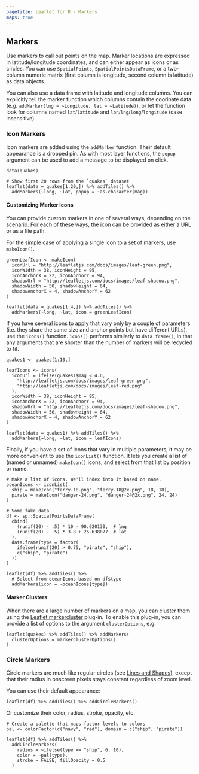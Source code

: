 ```yaml
---
pagetitle: Leaflet for R - Markers
maps: true
---
```


## Markers

Use markers to call out points on the map. Marker locations are expressed in latitude/longitude coordinates, and can either appear as icons or as circles. You can use `SpatialPoints`, `SpatialPointsDataFrame`, or a two-column numeric matrix (first column is longitude, second column is latitude) as data objects.

You can also use a data frame with latitude and longitude columns. You can explicitly tell the marker function which columns contain the coorinate data (e.g. `addMarker(lng = ~Longitude, lat = ~Latitude)`), or let the function look for columns named `lat`/`latitude` and `lon`/`lng`/`long`/`longitude` (case insensitive).

### Icon Markers

Icon markers are added using the `addMarker` function. Their default appearance is a dropped pin. As with most layer functions, the `popup` argument can be used to add a message to be displayed on click.

```{r}
data(quakes)

# Show first 20 rows from the `quakes` dataset
leaflet(data = quakes[1:20,]) %>% addTiles() %>%
  addMarkers(~long, ~lat, popup = ~as.character(mag))
```

#### Customizing Marker Icons

You can provide custom markers in one of several ways, depending on the scenario. For each of these ways, the icon can be provided as either a URL or as a file path.

For the simple case of applying a single icon to a set of markers, use `makeIcon()`.

```{r fig.height=1.75}
greenLeafIcon <- makeIcon(
  iconUrl = "http://leafletjs.com/docs/images/leaf-green.png",
  iconWidth = 38, iconHeight = 95,
  iconAnchorX = 22, iconAnchorY = 94,
  shadowUrl = "http://leafletjs.com/docs/images/leaf-shadow.png",
  shadowWidth = 50, shadowHeight = 64,
  shadowAnchorX = 4, shadowAnchorY = 62
)

leaflet(data = quakes[1:4,]) %>% addTiles() %>%
  addMarkers(~long, ~lat, icon = greenLeafIcon)
```

If you have several icons to apply that vary only by a couple of parameters (i.e. they share the same size and anchor points but have different URLs), use the `icons()` function. `icons()` performs similarly to `data.frame()`, in that any arguments that are shorter than the number of markers will be recycled to fit.

```{r fig.height=2}
quakes1 <- quakes[1:10,]

leafIcons <- icons(
  iconUrl = ifelse(quakes1$mag < 4.6,
    "http://leafletjs.com/docs/images/leaf-green.png",
    "http://leafletjs.com/docs/images/leaf-red.png"
  ),
  iconWidth = 38, iconHeight = 95,
  iconAnchorX = 22, iconAnchorY = 94,
  shadowUrl = "http://leafletjs.com/docs/images/leaf-shadow.png",
  shadowWidth = 50, shadowHeight = 64,
  shadowAnchorX = 4, shadowAnchorY = 62
)

leaflet(data = quakes1) %>% addTiles() %>%
  addMarkers(~long, ~lat, icon = leafIcons)
```

Finally, if you have a set of icons that vary in multiple parameters, it may be more convenient to use the `iconList()` function. It lets you create a list of (named or unnamed) `makeIcon()` icons, and select from that list by position or name.

```{r fig.height=1.75}
# Make a list of icons. We'll index into it based on name.
oceanIcons <- iconList(
  ship = makeIcon("ferry-18.png", "ferry-18@2x.png", 18, 18),
  pirate = makeIcon("danger-24.png", "danger-24@2x.png", 24, 24)
)

# Some fake data
df <- sp::SpatialPointsDataFrame(
  cbind(
    (runif(20) - .5) * 10 - 90.620130,  # lng
    (runif(20) - .5) * 3.8 + 25.638077  # lat
  ),
  data.frame(type = factor(
    ifelse(runif(20) > 0.75, "pirate", "ship"),
    c("ship", "pirate")
  ))
)

leaflet(df) %>% addTiles() %>%
  # Select from oceanIcons based on df$type
  addMarkers(icon = ~oceanIcons[type])
```

#### Marker Clusters

When there are a large number of markers on a map, you can cluster them using the [Leaflet.markercluster](https://github.com/Leaflet/Leaflet.markercluster) plug-in. To enable this plug-in, you can provide a list of options to the argument `clusterOptions`, e.g.

```{r fig.height=2.5, message=FALSE}
leaflet(quakes) %>% addTiles() %>% addMarkers(
  clusterOptions = markerClusterOptions()
)
```

### Circle Markers

Circle markers are much like regular circles (see [Lines and Shapes](shapes.html)), except that their radius in onscreen pixels stays constant regardless of zoom level.

You can use their default appearance:

```{r fig.height=1.75}
leaflet(df) %>% addTiles() %>% addCircleMarkers()
```

Or customize their color, radius, stroke, opacity, etc.

```{r fig.height=1.75}
# Create a palette that maps factor levels to colors
pal <- colorFactor(c("navy", "red"), domain = c("ship", "pirate"))

leaflet(df) %>% addTiles() %>%
  addCircleMarkers(
    radius = ~ifelse(type == "ship", 6, 10),
    color = ~pal(type),
    stroke = FALSE, fillOpacity = 0.5
  )
```
